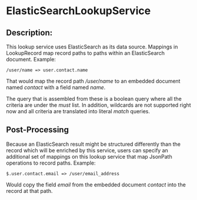 <!--
  Licensed to the Apache Software Foundation (ASF) under one or more
  contributor license agreements.  See the NOTICE file distributed with
  this work for additional information regarding copyright ownership.
  The ASF licenses this file to You under the Apache License, Version 2.0
  (the "License"); you may not use this file except in compliance with
  the License.  You may obtain a copy of the License at
      http://www.apache.org/licenses/LICENSE-2.0
  Unless required by applicable law or agreed to in writing, software
  distributed under the License is distributed on an "AS IS" BASIS,
  WITHOUT WARRANTIES OR CONDITIONS OF ANY KIND, either express or implied.
  See the License for the specific language governing permissions and
  limitations under the License.
-->

# ElasticSearchLookupService

## Description:

This lookup service uses ElasticSearch as its data source. Mappings in LookupRecord map record paths to paths within an
ElasticSearch document. Example:

```
/user/name => user.contact.name
```

That would map the record path _/user/name_ to an embedded document named _contact_ with a field named _name_.

The query that is assembled from these is a boolean query where all the criteria are under the _must_ list. In addition,
wildcards are not supported right now and all criteria are translated into literal _match_ queries.

## Post-Processing

Because an ElasticSearch result might be structured differently than the record which will be enriched by this service,
users can specify an additional set of mappings on this lookup service that map JsonPath operations to record paths.
Example:

```
$.user.contact.email => /user/email_address
```

Would copy the field _email_ from the embedded document _contact_ into the record at that path.